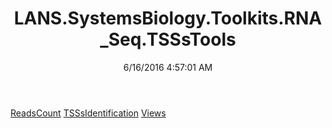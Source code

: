 ﻿---
title: LANS.SystemsBiology.Toolkits.RNA_Seq.TSSsTools
date: 6/16/2016 4:57:01 AM
---

[ReadsCount](T-LANS.SystemsBiology.Toolkits.RNA_Seq.TSSsTools.ReadsCount.html)
[TSSsIdentification](T-LANS.SystemsBiology.Toolkits.RNA_Seq.TSSsTools.TSSsIdentification.html)
[Views](T-LANS.SystemsBiology.Toolkits.RNA_Seq.TSSsTools.Views.html)

